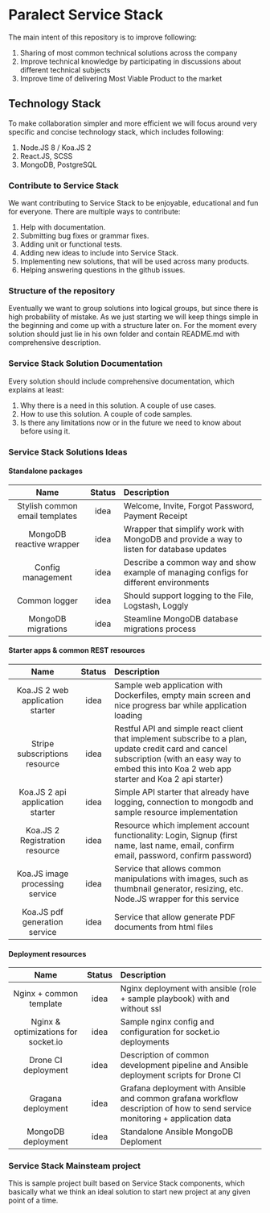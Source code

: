 # Paralect Service Stack

The main intent of this repository is to improve following:

1. Sharing of most common technical solutions across the company
2. Improve technical knowledge by participating in discussions about different technical subjects
3. Improve time of delivering Most Viable Product to the market

## Technology Stack

To make collaboration simpler and more efficient we will focus around very specific and concise technology stack, which includes following:

1. Node.JS 8 / Koa.JS 2
2. React.JS, SCSS
3. MongoDB, PostgreSQL

### Contribute to Service Stack

We want contributing to Service Stack to be enjoyable, educational and fun for everyone. There are multiple ways to contribute:

1. Help with documentation.
2. Submitting bug fixes or grammar fixes.
3. Adding unit or functional tests.
4. Adding new ideas to include into Service Stack.  
5. Implementing new solutions, that will be used across many products.
6. Helping answering questions in the github issues.

### Structure of the repository

Eventually we want to group solutions into logical groups, but since there is high probability of mistake. As we just starting we will keep things simple in the beginning and come up with a structure later on. For the moment every solution should just lie in his own folder and contain README.md with comprehensive description.

### Service Stack Solution Documentation

Every solution should include comprehensive documentation, which explains at least:

1. Why there is a need in this solution. A couple of use cases.
2. How to use this solution. A couple of code samples.
3. Is there any limitations now or in the future we need to know about before using it.

### Service Stack Solutions Ideas


#### Standalone packages

|Name|Status|Description|
|:--:|:----:|:----------|
|Stylish common email templates|idea|Welcome, Invite, Forgot Password, Payment Receipt |
|MongoDB reactive wrapper|idea|Wrapper that simplify work with MongoDB and provide a way to listen for database updates|
|Config management|idea|Describe a common way and show example of managing configs for different environments|
|Common logger|idea| Should support logging to the File, Logstash, Loggly|
|MongoDB migrations|idea|Steamline MongoDB database migrations process|

#### Starter apps & common REST resources

|Name|Status|Description|
|:--:|:----:|:----------|
|Koa.JS 2 web application starter|idea|Sample web application with Dockerfiles, empty main screen and nice progress bar while application loading|
|Stripe subscriptions resource|idea|Restful API and simple react client that implement subscribe to a plan, update credit card and cancel subscription (with an easy way to embed this into Koa 2 web app starter and Koa 2 api starter)|
|Koa.JS 2 api application starter|idea|Simple API starter that already have logging, connection to mongodb and sample resource implementation|
|Koa.JS 2 Registration resource|idea|Resource which implement account functionality: Login, Signup (first name, last name, email, confirm email, password, confirm password)|
|Koa.JS image processing service|idea|Service that allows common manipulations with images, such as thumbnail generator, resizing, etc. Node.JS wrapper for this service|
|Koa.JS pdf generation service|idea|Service that allow generate PDF documents from html files|


#### Deployment resources

|Name|Status|Description|
|:--:|:----:|:----------|
|Nginx + common template|idea|Nginx deployment with ansible (role + sample playbook) with and without ssl|
|Nginx & optimizations for socket.io|idea|Sample nginx config and configuration for socket.io deployments|
|Drone CI deployment|idea|Description of common development pipeline and Ansible deployment scripts for Drone CI|
|Gragana deployment|idea|Grafana deployment with Ansible and common grafana workflow description of how to send service monitoring + application data|
|MongoDB deployment|idea|Standalone Ansible MongoDB Deploment|


### Service Stack Mainsteam project

This is sample project built based on Service Stack components, which basically what we think an ideal solution to start new project at any given point of a time.
